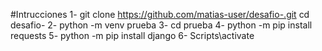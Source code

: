 #Intrucciones
1- git clone https://github.com/matias-user/desafio-.git
cd desafio-
2- python -m venv prueba
3- cd prueba
4- python -m pip install requests
5- python -m pip install django
6- Scripts\activate


